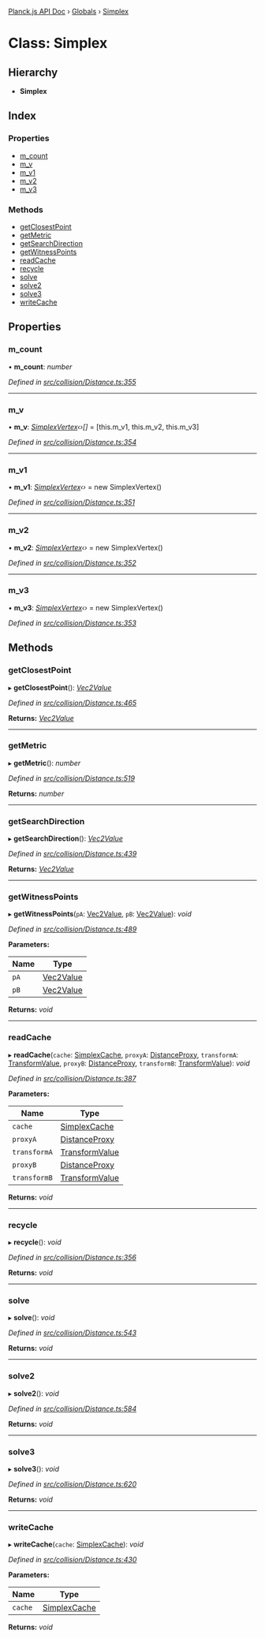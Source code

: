 [Planck.js API Doc](../README.md) › [Globals](../globals.md) › [Simplex](simplex.md)

# Class: Simplex

## Hierarchy

* **Simplex**

## Index

### Properties

* [m_count](simplex.md#m_count)
* [m_v](simplex.md#m_v)
* [m_v1](simplex.md#m_v1)
* [m_v2](simplex.md#m_v2)
* [m_v3](simplex.md#m_v3)

### Methods

* [getClosestPoint](simplex.md#getclosestpoint)
* [getMetric](simplex.md#getmetric)
* [getSearchDirection](simplex.md#getsearchdirection)
* [getWitnessPoints](simplex.md#getwitnesspoints)
* [readCache](simplex.md#readcache)
* [recycle](simplex.md#recycle)
* [solve](simplex.md#solve)
* [solve2](simplex.md#solve2)
* [solve3](simplex.md#solve3)
* [writeCache](simplex.md#writecache)

## Properties

###  m_count

• **m_count**: *number*

*Defined in [src/collision/Distance.ts:355](https://github.com/shakiba/planck.js/blob/6ab76c7/src/collision/Distance.ts#L355)*

___

###  m_v

• **m_v**: *[SimplexVertex](simplexvertex.md)‹›[]* = [this.m_v1, this.m_v2, this.m_v3]

*Defined in [src/collision/Distance.ts:354](https://github.com/shakiba/planck.js/blob/6ab76c7/src/collision/Distance.ts#L354)*

___

###  m_v1

• **m_v1**: *[SimplexVertex](simplexvertex.md)‹›* = new SimplexVertex()

*Defined in [src/collision/Distance.ts:351](https://github.com/shakiba/planck.js/blob/6ab76c7/src/collision/Distance.ts#L351)*

___

###  m_v2

• **m_v2**: *[SimplexVertex](simplexvertex.md)‹›* = new SimplexVertex()

*Defined in [src/collision/Distance.ts:352](https://github.com/shakiba/planck.js/blob/6ab76c7/src/collision/Distance.ts#L352)*

___

###  m_v3

• **m_v3**: *[SimplexVertex](simplexvertex.md)‹›* = new SimplexVertex()

*Defined in [src/collision/Distance.ts:353](https://github.com/shakiba/planck.js/blob/6ab76c7/src/collision/Distance.ts#L353)*

## Methods

###  getClosestPoint

▸ **getClosestPoint**(): *[Vec2Value](../interfaces/vec2value.md)*

*Defined in [src/collision/Distance.ts:465](https://github.com/shakiba/planck.js/blob/6ab76c7/src/collision/Distance.ts#L465)*

**Returns:** *[Vec2Value](../interfaces/vec2value.md)*

___

###  getMetric

▸ **getMetric**(): *number*

*Defined in [src/collision/Distance.ts:519](https://github.com/shakiba/planck.js/blob/6ab76c7/src/collision/Distance.ts#L519)*

**Returns:** *number*

___

###  getSearchDirection

▸ **getSearchDirection**(): *[Vec2Value](../interfaces/vec2value.md)*

*Defined in [src/collision/Distance.ts:439](https://github.com/shakiba/planck.js/blob/6ab76c7/src/collision/Distance.ts#L439)*

**Returns:** *[Vec2Value](../interfaces/vec2value.md)*

___

###  getWitnessPoints

▸ **getWitnessPoints**(`pA`: [Vec2Value](../interfaces/vec2value.md), `pB`: [Vec2Value](../interfaces/vec2value.md)): *void*

*Defined in [src/collision/Distance.ts:489](https://github.com/shakiba/planck.js/blob/6ab76c7/src/collision/Distance.ts#L489)*

**Parameters:**

Name | Type |
------ | ------ |
`pA` | [Vec2Value](../interfaces/vec2value.md) |
`pB` | [Vec2Value](../interfaces/vec2value.md) |

**Returns:** *void*

___

###  readCache

▸ **readCache**(`cache`: [SimplexCache](simplexcache.md), `proxyA`: [DistanceProxy](distanceproxy.md), `transformA`: [TransformValue](../globals.md#transformvalue), `proxyB`: [DistanceProxy](distanceproxy.md), `transformB`: [TransformValue](../globals.md#transformvalue)): *void*

*Defined in [src/collision/Distance.ts:387](https://github.com/shakiba/planck.js/blob/6ab76c7/src/collision/Distance.ts#L387)*

**Parameters:**

Name | Type |
------ | ------ |
`cache` | [SimplexCache](simplexcache.md) |
`proxyA` | [DistanceProxy](distanceproxy.md) |
`transformA` | [TransformValue](../globals.md#transformvalue) |
`proxyB` | [DistanceProxy](distanceproxy.md) |
`transformB` | [TransformValue](../globals.md#transformvalue) |

**Returns:** *void*

___

###  recycle

▸ **recycle**(): *void*

*Defined in [src/collision/Distance.ts:356](https://github.com/shakiba/planck.js/blob/6ab76c7/src/collision/Distance.ts#L356)*

**Returns:** *void*

___

###  solve

▸ **solve**(): *void*

*Defined in [src/collision/Distance.ts:543](https://github.com/shakiba/planck.js/blob/6ab76c7/src/collision/Distance.ts#L543)*

**Returns:** *void*

___

###  solve2

▸ **solve2**(): *void*

*Defined in [src/collision/Distance.ts:584](https://github.com/shakiba/planck.js/blob/6ab76c7/src/collision/Distance.ts#L584)*

**Returns:** *void*

___

###  solve3

▸ **solve3**(): *void*

*Defined in [src/collision/Distance.ts:620](https://github.com/shakiba/planck.js/blob/6ab76c7/src/collision/Distance.ts#L620)*

**Returns:** *void*

___

###  writeCache

▸ **writeCache**(`cache`: [SimplexCache](simplexcache.md)): *void*

*Defined in [src/collision/Distance.ts:430](https://github.com/shakiba/planck.js/blob/6ab76c7/src/collision/Distance.ts#L430)*

**Parameters:**

Name | Type |
------ | ------ |
`cache` | [SimplexCache](simplexcache.md) |

**Returns:** *void*
